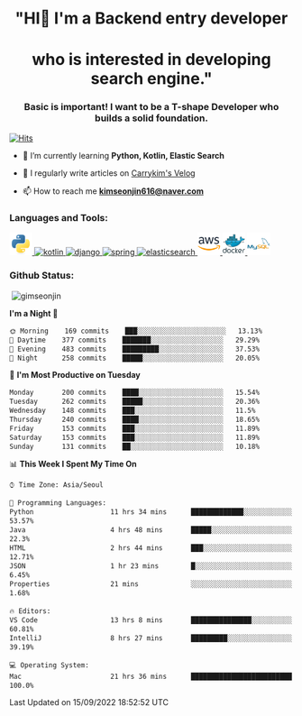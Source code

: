 <h1 align="center">"HI👋 I'm a Backend entry developer </h1>
<h1 align="center"> who is interested in developing search engine."</h1>
<h3 align="center">Basic is important! I want to be a T-shape Developer who builds a solid foundation.</h3>

[![Hits](https://hits.seeyoufarm.com/api/count/incr/badge.svg?url=https%3A%2F%2Fgithub.com%2Fgimseonjin&count_bg=%2318BFE5&title_bg=%23555555&icon=ko-fi.svg&icon_color=%23E7E7E7&title=hits&edge_flat=false)](https://hits.seeyoufarm.com)

- 🌱 I’m currently learning **Python, Kotlin, Elastic Search**

- 📝 I regularly write articles on [Carrykim's Velog](https://velog.io/@carrykim)

- 📫 How to reach me **kimseonjin616@naver.com**


<h3 align="left">Languages and Tools:</h3>
<p align="left"> 
 <a href="https://www.python.org" target="_blank" rel="noreferrer"> 
  <img src="https://raw.githubusercontent.com/devicons/devicon/master/icons/python/python-original.svg" alt="python" width="8%" height="8%"/> 
 </a> <a href="https://kotlinlang.org" target="_blank" rel="noreferrer"> <img src="https://www.vectorlogo.zone/logos/kotlinlang/kotlinlang-icon.svg" alt="kotlin" width="8%" height="8%"/> </a>   <a href="https://www.djangoproject.com/" target="_blank" rel="noreferrer"> <img src="https://cdn.worldvectorlogo.com/logos/django.svg" alt="django" width="6%" height="5%"/> </a>
<a href="https://spring.io/" target="_blank" rel="noreferrer"> <img src="https://www.vectorlogo.zone/logos/springio/springio-icon.svg" alt="spring" width="8%" height="8%"/> </a> <a href="https://www.elastic.co" target="_blank" rel="noreferrer"> <img src="https://www.vectorlogo.zone/logos/elastic/elastic-icon.svg" alt="elasticsearch" width="8%" height="8%"/> </a> <a href="https://aws.amazon.com" target="_blank" rel="noreferrer"> <img src="https://raw.githubusercontent.com/devicons/devicon/master/icons/amazonwebservices/amazonwebservices-original-wordmark.svg" alt="aws" width="8%" height="8%"/> </a> <a href="https://www.docker.com/" target="_blank" rel="noreferrer"> <img src="https://raw.githubusercontent.com/devicons/devicon/master/icons/docker/docker-original-wordmark.svg" alt="docker" width="8%" height="8%"/> </a>   
<a href="https://www.mysql.com/" target="_blank" rel="noreferrer"><img src="https://raw.githubusercontent.com/devicons/devicon/master/icons/mysql/mysql-original-wordmark.svg" alt="mysql" width="8%" height="8%"/> </a> </p>


<h3 align="left">Github Status:</h3>
<p align="left">
 <p>&nbsp;<img align="center" src="https://github-readme-stats.vercel.app/api?username=gimseonjin&show_icons=true&locale=en" alt="gimseonjin" /></p>
</p>


<!--START_SECTION:waka-->
**I'm a Night 🦉** 

```text
🌞 Morning    169 commits    ███░░░░░░░░░░░░░░░░░░░░░░   13.13% 
🌆 Daytime    377 commits    ███████░░░░░░░░░░░░░░░░░░   29.29% 
🌃 Evening    483 commits    █████████░░░░░░░░░░░░░░░░   37.53% 
🌙 Night      258 commits    █████░░░░░░░░░░░░░░░░░░░░   20.05%

```
📅 **I'm Most Productive on Tuesday** 

```text
Monday       200 commits    ████░░░░░░░░░░░░░░░░░░░░░   15.54% 
Tuesday      262 commits    █████░░░░░░░░░░░░░░░░░░░░   20.36% 
Wednesday    148 commits    ███░░░░░░░░░░░░░░░░░░░░░░   11.5% 
Thursday     240 commits    ████░░░░░░░░░░░░░░░░░░░░░   18.65% 
Friday       153 commits    ███░░░░░░░░░░░░░░░░░░░░░░   11.89% 
Saturday     153 commits    ███░░░░░░░░░░░░░░░░░░░░░░   11.89% 
Sunday       131 commits    ██░░░░░░░░░░░░░░░░░░░░░░░   10.18%

```


📊 **This Week I Spent My Time On** 

```text
⌚︎ Time Zone: Asia/Seoul

💬 Programming Languages: 
Python                   11 hrs 34 mins      █████████████░░░░░░░░░░░░   53.57% 
Java                     4 hrs 48 mins       █████░░░░░░░░░░░░░░░░░░░░   22.3% 
HTML                     2 hrs 44 mins       ███░░░░░░░░░░░░░░░░░░░░░░   12.71% 
JSON                     1 hr 23 mins        █░░░░░░░░░░░░░░░░░░░░░░░░   6.45% 
Properties               21 mins             ░░░░░░░░░░░░░░░░░░░░░░░░░   1.68%

🔥 Editors: 
VS Code                  13 hrs 8 mins       ███████████████░░░░░░░░░░   60.81% 
IntelliJ                 8 hrs 27 mins       █████████░░░░░░░░░░░░░░░░   39.19%

💻 Operating System: 
Mac                      21 hrs 36 mins      █████████████████████████   100.0%

```


 Last Updated on 15/09/2022 18:52:52 UTC
<!--END_SECTION:waka-->
